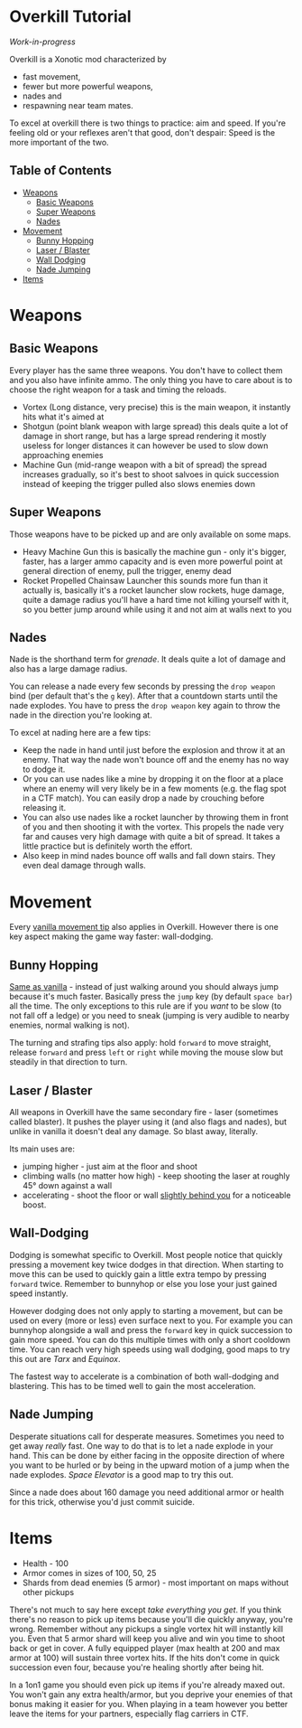 Overkill Tutorial
=================

*Work-in-progress*

Overkill is a Xonotic mod characterized by

- fast movement,
- fewer but more powerful weapons,
- nades and
- respawning near team mates.

To excel at overkill there is two things to practice: aim and speed. If you're feeling old or your reflexes aren't that good, don't despair: Speed is the more important of the two.

Table of Contents
-----------------

* [Weapons](#weapons)
    * [Basic Weapons](#weapons_basic-weapons)
    * [Super Weapons](#weapons_super-weapons)
    * [Nades](#weapons_nades)
* [Movement](#movement)
    * [Bunny Hopping](#movement_bunny-hopping)
    * [Laser / Blaster](#movement_laser-blaster)
    * [Wall Dodging](#movement_wall-dodging)
    * [Nade Jumping](#movement_nade-jumping)
* [Items](#items)


Weapons
=======

Basic Weapons
-------------

Every player has the same three weapons. You don't have to collect them and you also have infinite ammo. The only thing you have to care about is to choose the right weapon for a task and timing the reloads.

- Vortex (Long distance, very precise)
this is the main weapon, it instantly hits what it's aimed at
- Shotgun (point blank weapon with large spread)
this deals quite a lot of damage in short range, but has a large spread rendering it mostly useless for longer distances
it can however be used to slow down approaching enemies
- Machine Gun (mid-range weapon with a bit of spread)
the spread increases gradually, so it's best to shoot salvoes in quick succession instead of keeping the trigger pulled
also slows enemies down

Super Weapons
-------------

Those weapons have to be picked up and are only available on some maps.
 
- Heavy Machine Gun
this is basically the machine gun - only it's bigger, faster, has a larger ammo capacity and is even more powerful
point at general direction of enemy, pull the trigger, enemy dead
- Rocket Propelled Chainsaw Launcher
this sounds more fun than it actually is, basically it's a rocket launcher
slow rockets, huge damage, quite a damage radius
you'll have a hard time not killing yourself with it, so you better jump around while using it and not aim at walls next to you

Nades
-----

Nade is the shorthand term for *grenade*. It deals quite a lot of damage and also has a large damage radius.

You can release a nade every few seconds by pressing the `drop weapon` bind (per default that's the `g` key). After that a countdown starts until the nade explodes. You have to press the `drop weapon` key again to throw the nade in the direction you're looking at.

To excel at nading here are a few tips:

* Keep the nade in hand until just before the explosion and throw it at an enemy. That way the nade won't bounce off and the enemy has no way to dodge it.
* Or you can use nades like a mine by dropping it on the floor at a place where an enemy will very likely be in a few moments (e.g. the flag spot in a CTF match). You can easily drop a nade by crouching before releasing it.
* You can also use nades like a rocket launcher by throwing them in front of you and then shooting it with the vortex. This propels the nade very far and causes very high damage with quite a bit of spread. It takes a little practice but is definitely worth the effort.
* Also keep in mind nades bounce off walls and fall down stairs. They even deal damage through walls.


Movement
========

Every [vanilla movement tip](Halogenes_Newbie_Corner#movement) also applies in Overkill. However there is one key aspect making the game way faster: wall-dodging.

Bunny Hopping
-------------

[Same as vanilla](Halogenes_Newbie_Corner#bunny-hopping) - instead of just walking around you should always jump because it's much faster. Basically press the `jump` key (by default `space bar`) all the time. The only exceptions to this rule are if you *want* to be slow (to not fall off a ledge) or you need to sneak (jumping is very audible to nearby enemies, normal walking is not).

The turning and strafing tips also apply: hold `forward` to move straight, release `forward` and press `left` or `right` while moving the mouse slow but steadily in that direction to turn.

Laser / Blaster
---------------

All weapons in Overkill have the same secondary fire - laser (sometimes called blaster). It pushes the player using it (and also flags and nades), but unlike in vanilla it doesn't deal any damage. So blast away, literally.

Its main uses are:

- jumping higher - just aim at the floor and shoot
- climbing walls (no matter how high) - keep shooting the laser at roughly 45° down against a wall
- accelerating - shoot the floor or wall [slightly behind you](Halogenes_Newbie_Corner#wall-blastering) for a noticeable boost.

Wall-Dodging
------------

Dodging is somewhat specific to Overkill. Most people notice that quickly pressing a movement key twice dodges in that direction. When starting to move this can be used to quickly gain a little extra tempo by pressing `forward` twice. Remember to bunnyhop or else you lose your just gained speed instantly.

However dodging does not only apply to starting a movement, but can be used on every (more or less) even surface next to you. For example you can bunnyhop alongside a wall and press the `forward` key in quick succession to gain more speed. You can do this multiple times with only a short cooldown time. You can reach very high speeds using wall dodging, good maps to try this out are *Tarx* and *Equinox*.

The fastest way to accelerate is a combination of both wall-dodging and blastering. This has to be timed well to gain the most acceleration.

Nade Jumping
------------

Desperate situations call for desperate measures. Sometimes you need to get away *really* fast. One way to do that is to let a nade explode in your hand. This can be done by either facing in the opposite direction of where you want to be hurled or by being in the upward motion of a jump when the nade explodes. *Space Elevator* is a good map to try this out.

Since a nade does about 160 damage you need additional armor or health for this trick, otherwise you'd just commit suicide.

Items
=====

- Health - 100
- Armor comes in sizes of 100, 50, 25
- Shards from dead enemies (5 armor) - most important on maps without other pickups

There's not much to say here except *take everything you get*. If you think there's no reason to pick up items because you'll die quickly anyway, you're wrong. Remember without any pickups a single vortex hit will instantly kill you. Even that 5 armor shard will keep you alive and win you time to shoot back or get in cover. A fully equipped player (max health at 200 and max armor at 100) will sustain three vortex hits. If the hits don't come in quick succession even four, because you're healing shortly after being hit.

In a 1on1 game you should even pick up items if you're already maxed out. You won't gain any extra health/armor, but you deprive your enemies of that bonus making it easier for you. When playing in a team however you better leave the items for your partners, especially flag carriers in CTF.
